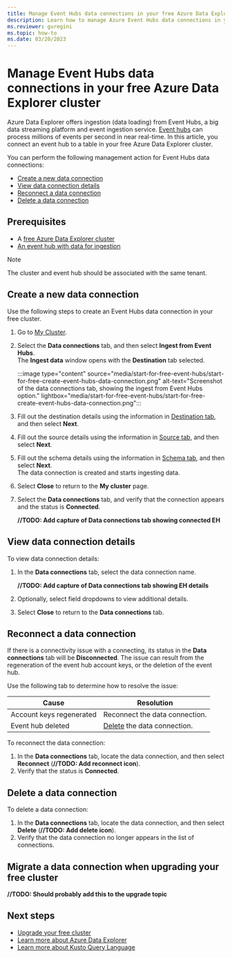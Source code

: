 ```yaml
---
title: Manage Event Hubs data connections in your free Azure Data Explorer cluster.
description: Learn how to manage Azure Event Hubs data connections in your free cluster.
ms.reviewer: guregini
ms.topic: how-to
ms.date: 03/20/2023
---
```


# Manage Event Hubs data connections in your free Azure Data Explorer cluster

Azure Data Explorer offers ingestion (data loading) from Event Hubs, a big data streaming platform and event ingestion service. [Event hubs](/azure/event-hubs/event-hubs-about) can process millions of events per second in near real-time. In this article, you connect an event hub to a table in your free Azure Data Explorer cluster.

You can perform the following management action for Event Hubs data connections:

- [Create a new data connection](#create-a-new-data-connection)
- [View data connection details](#view-data-connection-details)
- [Reconnect a data connection](#reconnect-a-data-connection)
- [Delete a data connection](#delete-a-data-connection)

## Prerequisites

- A [free Azure Data Explorer cluster](start-for-free-web-ui.md)
- [An event hub with data for ingestion](ingest-data-event-hub.md#create-an-event-hub)

> [!NOTE]
> The cluster and event hub should be associated with the same tenant.

## Create a new data connection

Use the following steps to create an Event Hubs data connection in your free cluster.

1. Go to [My Cluster](https://aka.ms/kustofree).

1. Select the **Data connections** tab, and then select **Ingest from Event Hubs**.  
    The **Ingest data** window opens with the **Destination** tab selected.

    :::image type="content" source="media/start-for-free-event-hubs/start-for-free-create-event-hubs-data-connection.png" alt-text="Screenshot of the data connections tab, showing the ingest from Event Hubs option." lightbox="media/start-for-free-event-hubs/start-for-free-create-event-hubs-data-connection.png":::

1. Fill out the destination details using the information in [Destination tab](event-hub-wizard.md#destination-tab), and then select **Next**.
1. Fill out the source details using the information in [Source tab](event-hub-wizard.md#source-tab), and then select **Next**.
1. Fill out the schema details using the information in [Schema tab](event-hub-wizard.md#source-tab), and then select **Next**.  
    The data connection is created and starts ingesting data.
1. Select **Close** to return to the **My cluster** page.
1. Select the **Data connections** tab, and verify that the connection appears and the status is **Connected**.

      **//TODO: Add capture of Data connections tab showing connected EH**

## View data connection details

To view data connection details:

1. In the **Data connections** tab, select the data connection name.

    **//TODO: Add capture of Data connections tab showing EH details**

1. Optionally, select field dropdowns to view additional details.
1. Select **Close** to return to the **Data connections** tab.

## Reconnect a data connection

If there is a connectivity issue with a connecting, its status in the **Data connections** tab will be **Disconnected**. The issue can result from the regeneration of the event hub account keys, or the deletion of the event hub.

Use the following tab to determine how to resolve the issue:

| Cause | Resolution |
| --- | --- |
| Account keys regenerated | Reconnect the data connection. |
| Event hub deleted | [Delete](#delete-a-data-connection) the data connection. |

To reconnect the data connection:

1. In the **Data connections** tab, locate the data connection, and then select **Reconnect** (**//TODO: Add reconnect icon**).
1. Verify that the status is **Connected**.

## Delete a data connection

To delete a data connection:

1. In the **Data connections** tab, locate the data connection, and then select **Delete** (**//TODO: Add delete icon**).
1. Verify that the data connection no longer appears in the list of connections.

## Migrate a data connection when upgrading your free cluster

**//TODO: Should probably add this to the upgrade topic**

## Next steps

- [Upgrade your free cluster](start-for-free-upgrade.md)
- [Learn more about Azure Data Explorer](data-explorer-overview.md)
- [Learn more about Kusto Query Language](kusto/query/index.md)
